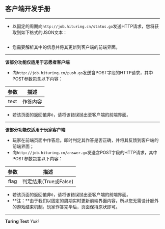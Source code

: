 ## 客户端开发手册
---
* 以固定的周期向`http://job.hituring.cn/status.go`发送HTTP请求，您将获取到如下格式的JSON文本：
```
```
* 您需要解析其中的信息并将其更新到客户端的前端界面。
---
**该部分功能仅适用于志愿者客户端**
* 向`http://job.hituring.cn/push.go`发送含POST字段的HTTP请求，其中POST参数包含以下内容：

|参数|描述|
|:---:|:---:|
|text|作答内容|

* 若该页面的返回值非`0`，请将该错误抛出至客户端的前端界面。
---
**该部分功能仅适用于玩家客户端**
* 玩家在前端页面中作答后，即时判定其作答是否正确，并将其反馈到客户端的前端界面；
* 向`http://job.hituring.cn/answer.go`发送含POST字段的HTTP请求，其中POST参数包含以下内容：

|参数|描述|
|:---:|:---:|
|flag|判定结果(True或False)|

* 若该页面的返回值非`0`，请将该错误抛出至客户端的前端界面。
* **注：**由于我们以固定的周期实时更新前端界面内容，所以您无需设计额外的游戏结束机制。玩家作答完毕后，页面保持原状即可。
---
**Turing Test** *Yuki*
